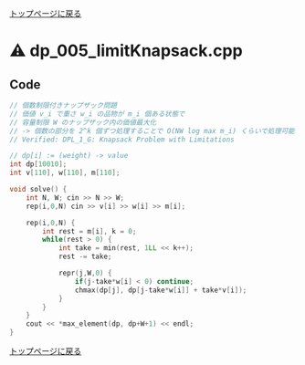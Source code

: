 <!-- Mathjax Support -->
<script type="text/javascript" async
  src="https://cdn.mathjax.org/mathjax/latest/MathJax.js?config=TeX-MML-AM_CHTML">
</script>
<script type="text/javascript" src="https://cdnjs.cloudflare.com/ajax/libs/jquery/3.4.1/jquery.min.js"></script>
<link rel="stylesheet" href="../css/copy-button.css" />
<script type="text/javascript" src="../js/balloons.js"></script>
<script type="text/javascript" src="../js/copy-button.js"></script>



[トップページに戻る](../index.html)

# :warning: dp\_005\_limitKnapsack.cpp

## Code

```cpp
// 個数制限付きナップザック問題
// 価値 v_i で重さ w_i の品物が m_i 個ある状態で
// 容量制限 W のナップザック内の価値最大化
// -> 個数の部分を 2^k 個ずつ処理することで O(NW log max m_i) くらいで処理可能
// Verified: DPL_1_G: Knapsack Problem with Limitations

// dp[i] := (weight) -> value
int dp[10010];
int v[110], w[110], m[110];

void solve() {
    int N, W; cin >> N >> W;
    rep(i,0,N) cin >> v[i] >> w[i] >> m[i];

    rep(i,0,N) {
        int rest = m[i], k = 0;
        while(rest > 0) {
            int take = min(rest, 1LL << k++);
            rest -= take;

            repr(j,W,0) {
                if(j-take*w[i] < 0) continue;
                chmax(dp[j], dp[j-take*w[i]] + take*v[i]);
            }
        }
    }
    cout << *max_element(dp, dp+W+1) << endl;
}
```

[トップページに戻る](../index.html)
